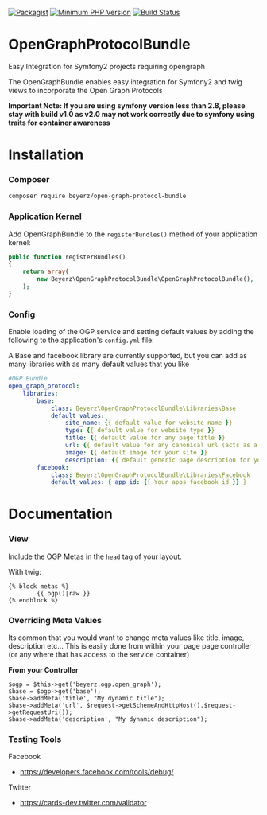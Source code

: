 [![Packagist](https://img.shields.io/packagist/v/beyerz/open-graph-protocol-bundle.svg)](https://packagist.org/packages/beyerz/open-graph-protocol-bundle)
[![Minimum PHP Version](https://img.shields.io/badge/php-%3E%3D%205.6-8892BF.svg?style=flat-square)](https://php.net/)
[![Build Status](https://travis-ci.org/beyerz/OpenGraphProtocolBundle.svg?branch=master)](https://travis-ci.org/beyerz/OpenGraphProtocolBundle)

# OpenGraphProtocolBundle

Easy Integration for Symfony2 projects requiring opengraph

The OpenGraphBundle enables easy integration for Symfony2 and twig views to incorporate the Open Graph Protocols

**Important Note:
If you are using symfony version less than 2.8, please stay with build v1.0 as v2.0 may not work correctly due to symfony using traits for container awareness**


# Installation

### Composer

```bash
composer require beyerz/open-graph-protocol-bundle
```

### Application Kernel

Add OpenGraphBundle to the `registerBundles()` method of your application kernel:

```php
public function registerBundles()
{
    return array(
        new Beyerz\OpenGraphProtocolBundle\OpenGraphProtocolBundle(),
    );
}
```

### Config

Enable loading of the OGP service and setting default values by adding the following to
the application's `config.yml` file:

A Base and facebook library are currently supported, but you can add as many libraries with as many default values
that you like

```yaml
#OGP Bundle
open_graph_protocol:
    libraries:
        base:
            class: Beyerz\OpenGraphProtocolBundle\Libraries\Base
            default_values:
                site_name: {{ default value for website name }}
                type: {{ default value for website type }}
                title: {{ default value for any page title }}
                url: {{ default value for any canonical url (acts as a fall back for bad pages) }}
                image: {{ default image for your site }}
                description: {{ default generic page description for your site }}
        facebook:
            class: Beyerz\OpenGraphProtocolBundle\Libraries\Facebook
            default_values: { app_id: {{ Your apps facebook id }} }
```

# Documentation

### View

Include the OGP Metas in the `head` tag of your layout.

With twig:

    {% block metas %}
            {{ ogp()|raw }}
    {% endblock %}

### Overriding Meta Values

Its common that you would want to change meta values like title, image, description etc...
This is easily done from within your page page controller (or any where that has access to the service container)

**From your Controller**
        
    $ogp = $this->get('beyerz.ogp.open_graph');
    $base = $ogp->get('base');
    $base->addMeta('title', "My dynamic title");
    $base->addMeta('url', $request->getSchemeAndHttpHost().$request->getRequestUri());
    $base->addMeta('description', "My dynamic description");
    
### Testing Tools
Facebook
* https://developers.facebook.com/tools/debug/

Twitter
* https://cards-dev.twitter.com/validator
